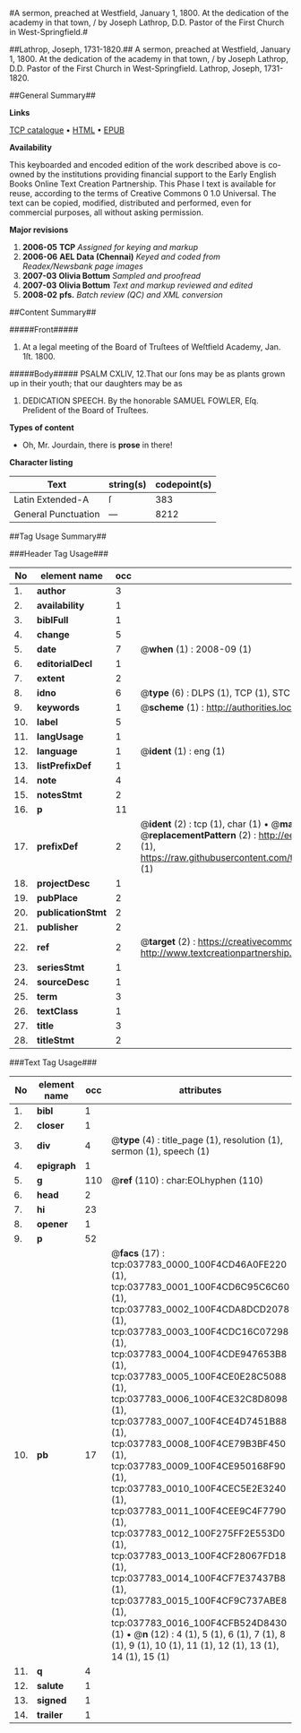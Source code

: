 #A sermon, preached at Westfield, January 1, 1800. At the dedication of the academy in that town, / by Joseph Lathrop, D.D. Pastor of the First Church in West-Springfield.#

##Lathrop, Joseph, 1731-1820.##
A sermon, preached at Westfield, January 1, 1800. At the dedication of the academy in that town, / by Joseph Lathrop, D.D. Pastor of the First Church in West-Springfield.
Lathrop, Joseph, 1731-1820.

##General Summary##

**Links**

[TCP catalogue](http://www.ota.ox.ac.uk/tcp/)  • 
[HTML](http://tei.it.ox.ac.uk/tcp/Texts-HTML/free/N28/N28351.html)  • 
[EPUB](http://tei.it.ox.ac.uk/tcp/Texts-EPUB/free/N28/N28351.epub)

**Availability**

This keyboarded and encoded edition of the
	       work described above is co-owned by the institutions
	       providing financial support to the Early English Books
	       Online Text Creation Partnership. This Phase I text is
	       available for reuse, according to the terms of Creative
	       Commons 0 1.0 Universal. The text can be copied,
	       modified, distributed and performed, even for
	       commercial purposes, all without asking permission.

**Major revisions**

1. __2006-05__ __TCP__ *Assigned for keying and markup*
1. __2006-06__ __AEL Data (Chennai)__ *Keyed and coded from Readex/Newsbank page images*
1. __2007-03__ __Olivia Bottum__ *Sampled and proofread*
1. __2007-03__ __Olivia Bottum__ *Text and markup reviewed and edited*
1. __2008-02__ __pfs.__ *Batch review (QC) and XML conversion*

##Content Summary##

#####Front#####

1. At a legal meeting of the Board of Truſtees of Weſtfield Academy, Jan. 1ſt. 1800.

#####Body#####
PSALM CXLIV, 12.That our ſons may be as plants grown up in their youth; that our daughters may be as
1. DEDICATION SPEECH. By the honorable SAMUEL FOWLER, Eſq. Preſident of the Board of Truſtees.

**Types of content**

  * Oh, Mr. Jourdain, there is **prose** in there!

**Character listing**


|Text|string(s)|codepoint(s)|
|---|---|---|
|Latin Extended-A|ſ|383|
|General Punctuation|—|8212|

##Tag Usage Summary##

###Header Tag Usage###

|No|element name|occ|attributes|
|---|---|---|---|
|1.|__author__|3||
|2.|__availability__|1||
|3.|__biblFull__|1||
|4.|__change__|5||
|5.|__date__|7| @__when__ (1) : 2008-09 (1)|
|6.|__editorialDecl__|1||
|7.|__extent__|2||
|8.|__idno__|6| @__type__ (6) : DLPS (1), TCP (1), STC (1), NOTIS (1), IMAGE-SET (1), EVANS-CITATION (1)|
|9.|__keywords__|1| @__scheme__ (1) : http://authorities.loc.gov/ (1)|
|10.|__label__|5||
|11.|__langUsage__|1||
|12.|__language__|1| @__ident__ (1) : eng (1)|
|13.|__listPrefixDef__|1||
|14.|__note__|4||
|15.|__notesStmt__|2||
|16.|__p__|11||
|17.|__prefixDef__|2| @__ident__ (2) : tcp (1), char (1)  •  @__matchPattern__ (2) : ([0-9\-]+):([0-9IVX]+) (1), (.+) (1)  •  @__replacementPattern__ (2) : http://eebo.chadwyck.com/downloadtiff?vid=$1&page=$2 (1), https://raw.githubusercontent.com/textcreationpartnership/Texts/master/tcpchars.xml#$1 (1)|
|18.|__projectDesc__|1||
|19.|__pubPlace__|2||
|20.|__publicationStmt__|2||
|21.|__publisher__|2||
|22.|__ref__|2| @__target__ (2) : https://creativecommons.org/publicdomain/zero/1.0/ (1), http://www.textcreationpartnership.org/docs/. (1)|
|23.|__seriesStmt__|1||
|24.|__sourceDesc__|1||
|25.|__term__|3||
|26.|__textClass__|1||
|27.|__title__|3||
|28.|__titleStmt__|2||


###Text Tag Usage###

|No|element name|occ|attributes|
|---|---|---|---|
|1.|__bibl__|1||
|2.|__closer__|1||
|3.|__div__|4| @__type__ (4) : title_page (1), resolution (1), sermon (1), speech (1)|
|4.|__epigraph__|1||
|5.|__g__|110| @__ref__ (110) : char:EOLhyphen (110)|
|6.|__head__|2||
|7.|__hi__|23||
|8.|__opener__|1||
|9.|__p__|52||
|10.|__pb__|17| @__facs__ (17) : tcp:037783_0000_100F4CD46A0FE220 (1), tcp:037783_0001_100F4CD6C95C6C60 (1), tcp:037783_0002_100F4CDA8DCD2078 (1), tcp:037783_0003_100F4CDC16C07298 (1), tcp:037783_0004_100F4CDE947653B8 (1), tcp:037783_0005_100F4CE0E28C5088 (1), tcp:037783_0006_100F4CE32C8D8098 (1), tcp:037783_0007_100F4CE4D7451B88 (1), tcp:037783_0008_100F4CE79B3BF450 (1), tcp:037783_0009_100F4CE950168F90 (1), tcp:037783_0010_100F4CEC5E2E3240 (1), tcp:037783_0011_100F4CEE9C4F7790 (1), tcp:037783_0012_100F275FF2E553D0 (1), tcp:037783_0013_100F4CF28067FD18 (1), tcp:037783_0014_100F4CF7E37437B8 (1), tcp:037783_0015_100F4CF9C737ABE8 (1), tcp:037783_0016_100F4CFB524D8430 (1)  •  @__n__ (12) : 4 (1), 5 (1), 6 (1), 7 (1), 8 (1), 9 (1), 10 (1), 11 (1), 12 (1), 13 (1), 14 (1), 15 (1)|
|11.|__q__|4||
|12.|__salute__|1||
|13.|__signed__|1||
|14.|__trailer__|1||
